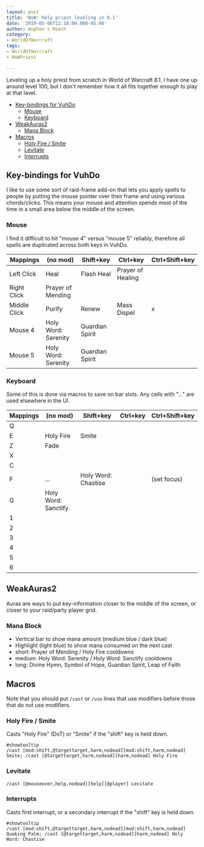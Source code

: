 ```yaml
---
layout: post
title: 'WoW: Holy priest leveling in 8.1'
date: '2019-05-06T12:18:00.000-05:00'
author: Wuphon's Reach
category:
- WorldOfWarcraft
tags:
- WorldOfWarcraft
- WoWPriest

---
```


Leveling up a holy priest from scratch in World of Warcraft 8.1.  I have one up around level 100, but I don't remember how it all fits together enough to play at that lavel.

- [Key-bindings for VuhDo](#key-bindings-for-vuhdo)
  - [Mouse](#mouse)
  - [Keyboard](#keyboard)
- [WeakAuras2](#weakauras2)
  - [Mana Block](#mana-block)
- [Macros](#macros)
  - [Holy Fire / Smite](#holy-fire--smite)
  - [Levitate](#levitate)
  - [Interrupts](#interrupts)

## Key-bindings for VuhDo

I like to use some sort of raid-frame add-on that lets you apply spells to people by putting the mouse pointer over their frame and using various chords/clicks.  This means your mouse and attention spends most of the time in a small area below the middle of the screen.

### Mouse

I find it difficult to hit "mouse 4" versus "mouse 5" reliably, therefore all spells are duplicated across both keys in VuhDo.

Mappings|(no mod)|Shift+key|Ctrl+key|Ctrl+Shift+key
-|-|-|-|-
Left Click|Heal|Flash Heal|Prayer of Healing|
Right Click|Prayer of Mending|||
Middle Click|Purify|Renew|Mass Dispel|x
Mouse 4|Holy Word: Serenity|Guardian Spirit||
Mouse 5|Holy Word: Serenity|Guardian Spirit||

### Keyboard

Some of this is done via macros to save on bar slots.  Any cells with "..." are used elsewhere in the UI.

Mappings|(no mod)|Shift+key|Ctrl+key|Ctrl+Shift+key
-|-|-|-|-
Q||||
E|Holy Fire|Smite||
Z|Fade|||
X||||
C||||
F|...|Holy Word: Chastise||(set focus)
G|Holy Word: Sanctify|||
1||||
2||||
3||||
4||||
5||||
6||||

## WeakAuras2

Auras are ways to put key-information closer to the middle of the screen, or closer to your raid/party player grid.

### Mana Block

- Vertical bar to show mana amount (medium blue / dark blue)
- Highlight (light blue) to show mana consumed on the next cast
- short: Prayer of Mending / Holy Fire cooldowns
- medium: Holy Word: Serenity / Holy Word: Sanctify cooldowns
- long: Divine Hymn, Symbol of Hope, Guardian Spirit, Leap of Faith

## Macros

Note that you should put `/cast` or `/use` lines that use modifiers before those that do not use modifiers.

### Holy Fire / Smite

Casts "Holy Fire" (DoT) or "Smite" if the "shift" key is held down.

```
#showtooltip
/cast [mod:shift,@targettarget,harm,nodead][mod:shift,harm,nodead] Smite; /cast [@targettarget,harm,nodead][harm,nodead] Holy Fire
```

### Levitate

```
/cast [@mouseover,help,nodead][help][@player] Levitate
```

### Interrupts

Casts first interrupt, or a secondary interrupt if the "shift" key is held down.

```
#showtooltip
/cast [mod:shift,@targettarget,harm,nodead][mod:shift,harm,nodead] Quaking Palm; /cast [@targettarget,harm,nodead][harm,nodead] Holy Word: Chastise
```

